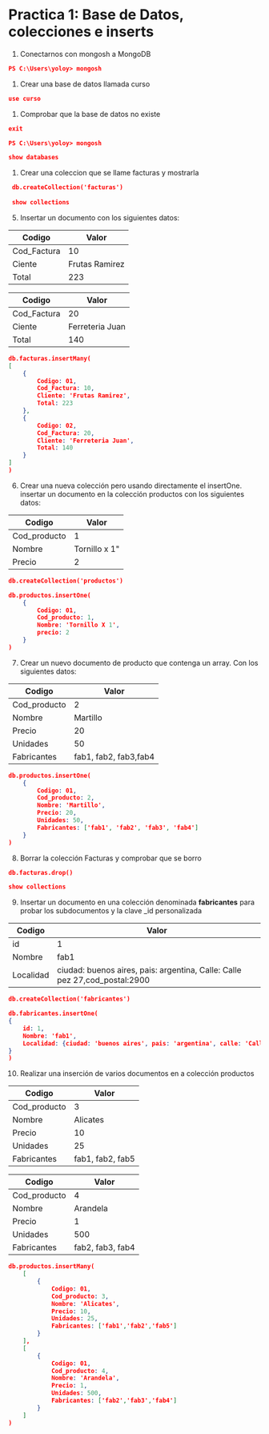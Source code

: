 # Practica 1: Base de Datos, colecciones e inserts

1. Conectarnos con mongosh a MongoDB
```json
PS C:\Users\yoloy> mongosh
```

1. Crear una base de datos llamada curso
````json
use curso
````
1. Comprobar que la base de datos no existe
```json
exit

PS C:\Users\yoloy> mongosh

show databases
```
1. Crear una coleccion que se llame facturas y mostrarla
``` json
 db.createCollection('facturas')
 
 show collections
```

5. Insertar un documento con los siguientes datos:

| Codigo   | Valor   |
|-------------|-------------|
| Cod_Factura | 10 |
| Ciente | Frutas Ramirez |
| Total | 223 |

| Codigo   | Valor   |
|-------------|-------------|
| Cod_Factura | 20 |
| Ciente | Ferreteria Juan |
| Total | 140 |

```json
db.facturas.insertMany(
[
    {
        Codigo: 01,
        Cod_Factura: 10,
        Cliente: 'Frutas Ramirez',
        Total: 223
    },
    {
        Codigo: 02,
        Cod_Factura: 20,
        Cliente: 'Ferreteria Juan',
        Total: 140
    }
]
)
```


6. Crear una nueva colección pero usando directamente el insertOne.
   insertar un documento en la colección productos con los siguientes datos:

| Codigo   | Valor   |
|-------------|-------------|
| Cod_producto | 1 |
| Nombre | Tornillo x 1" |
| Precio | 2 |

```json
db.createCollection('productos')

db.productos.insertOne(
    {
        Codigo: 01,
        Cod_producto: 1,
        Nombre: 'Tornillo X 1',
        precio: 2
    }
)
```


7. Crear un nuevo documento de producto que contenga un array. Con los siguientes datos:

| Codigo   | Valor   |
|-------------|-------------|
| Cod_producto | 2 |
| Nombre | Martillo |
| Precio | 20 |
| Unidades | 50 |
| Fabricantes | fab1, fab2, fab3,fab4 |

```json
db.productos.insertOne(
    {
        Codigo: 01,
        Cod_producto: 2,
        Nombre: 'Martillo',
        Precio: 20,
        Unidades: 50,
        Fabricantes: ['fab1', 'fab2', 'fab3', 'fab4']
    }
)
```


8. Borrar la colección Facturas y comprobar que se borro
```json
db.facturas.drop()

show collections
 ```


9. Insertar un documento en una colección denominada **fabricantes**
   para probar los subdocumentos y la clave _id personalizada

| Codigo   | Valor   |
|-------------|-------------|
| id | 1 |
| Nombre | fab1 |
| Localidad | ciudad: buenos aires, pais: argentina, Calle: Calle pez 27,cod_postal:2900 |

```json
db.createCollection('fabricantes')

db.fabricantes.insertOne(
{
    id: 1,
    Nombre: 'fab1',
    Localidad: {ciudad: 'buenos aires', pais: 'argentina', calle: 'Calle pez 27', cod_postal: 2900}
}
)
````

10. Realizar una inserción de varios documentos en a colección
    productos

| Codigo   | Valor   |
|-------------|-------------|
| Cod_producto | 3 |
| Nombre | Alicates |
| Precio | 10 |
| Unidades | 25 |
| Fabricantes | fab1, fab2, fab5 |

| Codigo   | Valor   |
|-------------|-------------|
| Cod_producto | 4 |
| Nombre | Arandela |
| Precio | 1 |
| Unidades | 500 |
| Fabricantes | fab2, fab3, fab4 |

```json
db.productos.insertMany(
    [
        {
            Codigo: 01,
            Cod_producto: 3,
            Nombre: 'Alicates',
            Precio: 10,
            Unidades: 25,
            Fabricantes: ['fab1','fab2','fab5']
        }
    ],
    [
        {
            Codigo: 01,
            Cod_producto: 4,
            Nombre: 'Arandela',
            Precio: 1,
            Unidades: 500,
            Fabricantes: ['fab2','fab3','fab4']
        }
    ]
)
```